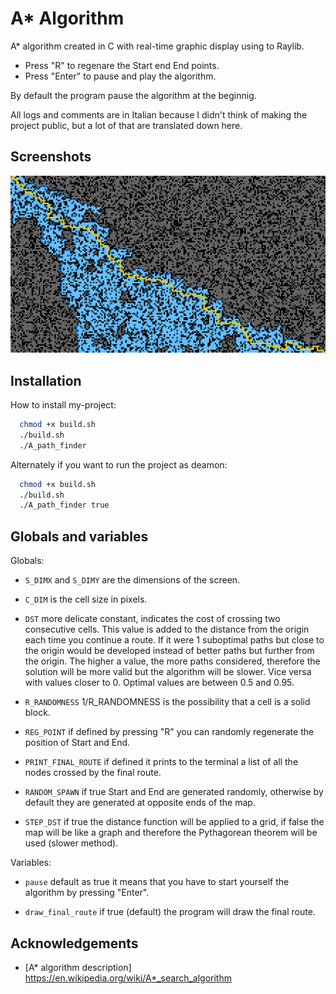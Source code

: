 
# A* Algorithm

A* algorithm created in C with real-time graphic display using to Raylib. 
- Press "R" to regenare the Start end End points.
- Press "Enter" to pause and play the algorithm.

By default the program pause the algorithm at the beginnig.

All logs and comments are in Italian because I didn't think of making the project public, but a lot of that are translated down here.

## Screenshots

![App Screenshot](https://github.com/AndreSbro03/AStar/blob/main/screenshot.png)

## Installation

How to install my-project:

```bash
  chmod +x build.sh
  ./build.sh
  ./A_path_finder
```
Alternately if you want to run the project as deamon:

```bash
  chmod +x build.sh
  ./build.sh
  ./A_path_finder true
```

## Globals and variables

Globals:

- `S_DIMX` and `S_DIMY` are the dimensions of the screen.

- `C_DIM` is the cell size in pixels.

- `DST` more delicate constant, indicates the cost of crossing two consecutive cells. This value is added to the distance from the origin each time you continue a route. If it were 1 suboptimal paths but close to the origin would be developed instead of better paths but further from the origin. The higher a value, the more paths considered, therefore the solution will be more valid but the algorithm will be slower. Vice versa with values ​​closer to 0. Optimal values ​​are between 0.5 and 0.95. 

- `R_RANDOMNESS` 1/R_RANDOMNESS is the possibility that a cell is a solid block.

- `REG_POINT` if defined by pressing "R" you can randomly regenerate the position of Start and End.

- `PRINT_FINAL_ROUTE` if defined it prints to the terminal a list of all the nodes crossed by the final route.

- `RANDOM_SPAWN` if true Start and End are generated randomly, otherwise by default they are generated at opposite ends of the map.

- `STEP_DST` if true the distance function will be applied to a grid, if false the map will be like a graph and therefore the Pythagorean theorem will be used (slower method).

Variables:
- `pause` default as true it means that you have to start yourself the algorithm by pressing "Enter".

- `draw_final_route` if true (default) the program will draw the final route.

## Acknowledgements

 - [A* algorithm description]  https://en.wikipedia.org/wiki/A*_search_algorithm
